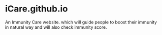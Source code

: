 # iCare.github.io
An Immunity Care website. which will guide people to boost their immunity in natural way and will also check immunity score.

